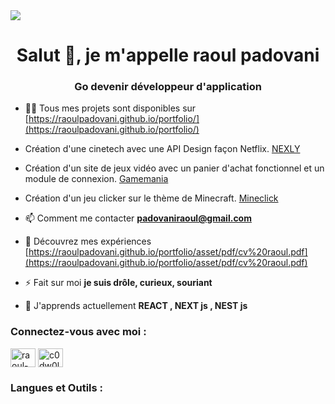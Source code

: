 
<img src="https://cdn.pixabay.com/photo/2018/09/27/09/22/artificial-intelligence-3706562_1280.jpg">
<h1 align="center">Salut 👋, je m'appelle raoul padovani</h1>
<h3 align="center">Go devenir développeur d'application</h3>

- 👨‍💻 Tous mes projets sont disponibles sur [https://raoulpadovani.github.io/portfolio/](https://raoulpadovani.github.io/portfolio/)

- Création d'une cinetech avec une API Design façon Netflix. [NEXLY](https://raoul-padovani.students-laplateforme.io/cinetech/)

- Création d'un site de jeux vidéo avec un panier d'achat fonctionnel et un module de connexion. [Gamemania](https://raoul-padovani.students-laplateforme.io/Gamemania/)

- Création d'un jeu clicker sur le thème de Minecraft. [Mineclick](https://raoul-padovani.students-laplateforme.io/clicker/)

- 📫 Comment me contacter **padovaniraoul@gmail.com**

- 📄 Découvrez mes expériences [https://raoulpadovani.github.io/portfolio/asset/pdf/cv%20raoul.pdf](https://raoulpadovani.github.io/portfolio/asset/pdf/cv%20raoul.pdf)

- ⚡ Fait sur moi **je suis drôle, curieux, souriant**

- 🌱 J'apprends actuellement **REACT , NEXT js , NEST js**

<h3 align="left">Connectez-vous avec moi :</h3>
<p align="left">
<a href="https://www.linkedin.com/in/raoul-padovani-3a7b23256/" target="blank"><img align="center" src="https://raw.githubusercontent.com/rahuldkjain/github-profile-readme-generator/master/src/images/icons/Social/linked-in-alt.svg" alt="raoul-padovani" height="30" width="40" /></a>
<a href="https://instagram.com/c0dw0lf" target="blank"><img align="center" src="https://raw.githubusercontent.com/rahuldkjain/github-profile-readme-generator/master/src/images/icons/Social/instagram.svg" alt="c0dw0lf" height="30" width="40" /></a>
</p>

<h3 align="left">Langues et Outils :
<p align="left"> 
  <i class="fa-brands fa-js"></i>
 </p>





<!--
**raoulpadovani/raoulpadovani** is a ✨ _special_ ✨ repository because its `README.md` (this file) appears on your GitHub profile.

Here are some ideas to get you started:

- 🔭 I’m currently working on ...
- 🌱 I’m currently learning ...
- 👯 I’m looking to collaborate on ...
- 🤔 I’m looking for help with ...
- 💬 Ask me about ...
- 📫 How to reach me: ...
- 😄 Pronouns: ...
- ⚡ Fun fact: ...
-->
